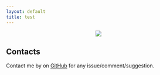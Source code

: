 ```yaml
---
layout: default
title: test
---
```

<p align="center">
<img src="{{ site.url }}/images/T-Shifts-en.png"/>
</p>

## Contacts

Contact me by on <a href="{{ site.github.owner_url }}">GitHub</a> for any issue/comment/suggestion.
